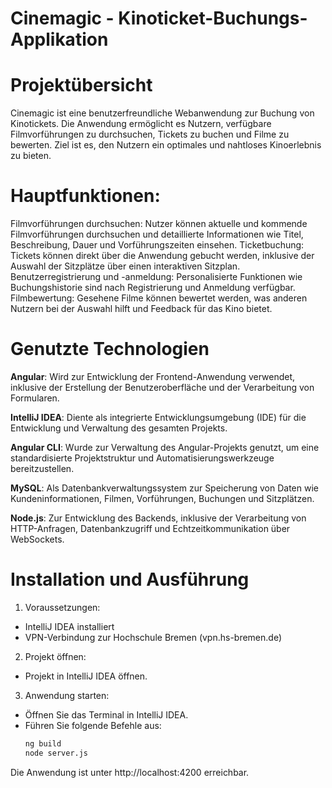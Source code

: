 # Cinemagic - Kinoticket-Buchungs-Applikation

# Projektübersicht
Cinemagic ist eine benutzerfreundliche Webanwendung zur Buchung von Kinotickets. Die Anwendung ermöglicht es Nutzern, verfügbare Filmvorführungen zu durchsuchen, Tickets zu buchen und Filme zu bewerten. Ziel ist es, den Nutzern ein optimales und nahtloses Kinoerlebnis zu bieten.

# Hauptfunktionen:
Filmvorführungen durchsuchen: Nutzer können aktuelle und kommende Filmvorführungen durchsuchen und detaillierte Informationen wie Titel, Beschreibung, Dauer und Vorführungszeiten einsehen.
Ticketbuchung: Tickets können direkt über die Anwendung gebucht werden, inklusive der Auswahl der Sitzplätze über einen interaktiven Sitzplan.
Benutzerregistrierung und -anmeldung: Personalisierte Funktionen wie Buchungshistorie sind nach Registrierung und Anmeldung verfügbar.
Filmbewertung: Gesehene Filme können bewertet werden, was anderen Nutzern bei der Auswahl hilft und Feedback für das Kino bietet.

# Genutzte Technologien
**Angular**: Wird zur Entwicklung der Frontend-Anwendung verwendet, inklusive der Erstellung der Benutzeroberfläche und der Verarbeitung von Formularen.

**IntelliJ IDEA**: Diente als integrierte Entwicklungsumgebung (IDE) für die Entwicklung und Verwaltung des gesamten Projekts.

**Angular CLI**: Wurde zur Verwaltung des Angular-Projekts genutzt, um eine standardisierte Projektstruktur und Automatisierungswerkzeuge bereitzustellen.

**MySQL**: Als Datenbankverwaltungssystem zur Speicherung von Daten wie Kundeninformationen, Filmen, Vorführungen, Buchungen und Sitzplätzen.

**Node.js**: Zur Entwicklung des Backends, inklusive der Verarbeitung von HTTP-Anfragen, Datenbankzugriff und Echtzeitkommunikation über WebSockets.

# Installation und Ausführung

1. Voraussetzungen:
* IntelliJ IDEA installiert
* VPN-Verbindung zur Hochschule Bremen (vpn.hs-bremen.de)

2. Projekt öffnen:
* Projekt in IntelliJ IDEA öffnen.
  
3. Anwendung starten:
* Öffnen Sie das Terminal in IntelliJ IDEA.
* Führen Sie folgende Befehle aus:
  ```bash
  ng build
  node server.js

Die Anwendung ist unter http://localhost:4200 erreichbar.
